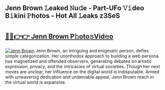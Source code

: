 ## Jenn Brown 𝙻eaked 𝙽u𝚍e - Part-UFo 𝚅𝚒deo B𝚒kini 𝙿hotos - Hot All 𝙻eaks z3SeS

# <h2><a href="http://ld1w3d.urlbe.top/?page=Jenn+Brown">🔗🔗👉👉 Jenn Brown P𝚑oto𝚜Vid𝚎o</a></h2>

[![Jenn Brown](https://i.imgur.com/eBuTRDB.gif)](http://ld1w3d.urlbe.top/?page=Jenn+Brown)
Jenn Brown, an intriguing and enigmatic person, defies simple categorization. Her unorthodox approach to building a web persona has magnetized and offended observers, generating debates on artistic expression, privacy, and the intricacies of virtual societies. Though her next moves are unclear, her influence on the digital world is indisputable. Armed with unwavering dedication and undeniable appeal, Jenn Brown reach in the virtual world is expansive.
